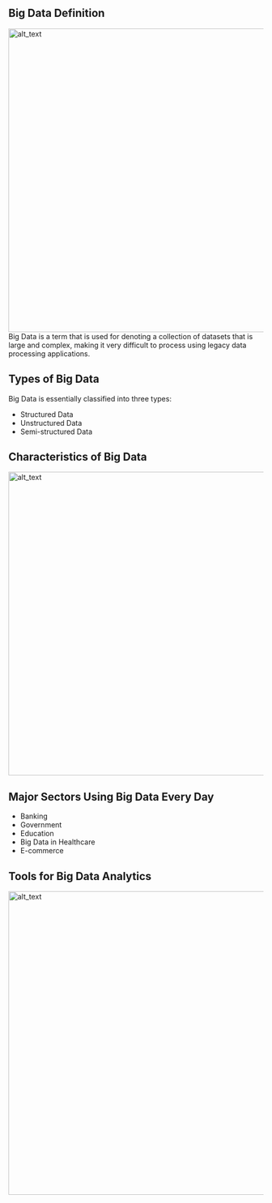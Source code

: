 ## Big Data Definition
<img src="https://intellipaat.com/blog/wp-content/uploads/2015/07/Big-Data.gif" height=600px width=600px alt = "alt_text" align="center">
Big Data is a term that is used for denoting a collection of datasets that is large and complex, making it very difficult to process using legacy data processing applications.

## Types of Big Data
Big Data is essentially classified into three types:
- Structured Data
- Unstructured Data
- Semi-structured Data

## Characteristics of Big Data
<img src="https://intellipaat.com/blog/wp-content/uploads/2015/07/V5new-01-01.jpg" alt = "alt_text" height=600px width=600px align="center">


## Major Sectors Using Big Data Every Day
- Banking
- Government
- Education
- Big Data in Healthcare
- E-commerce


## Tools for Big Data Analytics
<img src="https://intellipaat.com/blog/wp-content/uploads/2015/07/3.jpg" alt = "alt_text" height=600px width=600px align="center">

